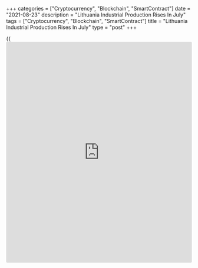 +++
categories = ["Cryptocurrency", "Blockchain", "SmartContract"]
date = "2021-08-23"
description = "Lithuania Industrial Production Rises In July"
tags = ["Cryptocurrency", "Blockchain", "SmartContract"]
title = "Lithuania Industrial Production Rises In July"
type = "post"
+++

{{<iframe id="large-banner" src="https://www.bounty.group/#slide=13.0" width="100%" height="600" scrolling="no" style="border: 0px solid rgb(216, 221, 230); border-radius: 3px;">}}

Lithuania's industrial production increased in July, figures from
Statistics Lithuania showed on Monday.

Industrial production rose a working-day adjusted 15.0 percent year-on-
year in July.

Manufacturing output grew 15.0 percent annually in July. Excluding
refined petroleum, manufacturing increased 16.7 percent.

Production in mining and quarrying surged 13.5 percent and manufacturing
output rose 16.0 percent. Production of electricity, gas, steam and air
conditioning supply declined 1.7 percent, while those in water supply,
and waste management increased 7.6 percent.

Among the major industrial groupings, production of intermediate goods
grew 25.4 percent yearly in June and those of capital goods increased
22.2 percent.

Production of energy rose 8.0 percent. Production of durable goods and
non-durable goods increased by 15.6 percent and 1.9 percent,
respectively.

On a monthly basis, industrial production fell a seasonally and working-
day adjusted 2.0 percent in July.

On an unadjusted basis, industrial production accelerated 13.0 percent
yearly in July and decreasd 4.9 percent from a month ago.

For comments and feedback [contact](https://www.playgroundfx.com/contact/): editorial@rtt[news](https://www.letsplayfx.com/blog/forex-news-website/).com

[Economic News][1]

 **What parts of the world are seeing the best (and worst) economic
performances lately? Click[here][2] to check out our [Econ Scorecard][2]
and find out! See up-to-the-moment [ranking](https://www.playgroundfx.com/blog/crypto-exchange-ranking/)s for the best and worst
performers in [GDP][3], [unemployment rate][4], [inflation][5] and much
more.**

   1. www.rtt[news](https://www.letsplayfx.com/blog/forex-news-website/).com/Content/EconomicNews.aspx
   2. www.rtt[news](https://www.letsplayfx.com/blog/forex-news-website/).com/economic-scorecard/world-rank/unemployment-rate/highest-performance.aspx
   3. www.rtt[news](https://www.letsplayfx.com/blog/forex-news-website/).com/economic-scorecard/world-rank/GDP/highest-performance.aspx
   4. www.rtt[news](https://www.letsplayfx.com/blog/forex-news-website/).com/economic-scorecard/world-rank/unemployment-rate/lowest-performance.aspx
   5. www.rtt[news](https://www.letsplayfx.com/blog/forex-news-website/).com/economic-scorecard/world-rank/CPI/highest-performance.aspx